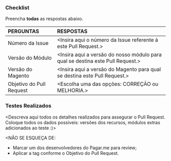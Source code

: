 ### Checklist

Preencha **todas** as respostas abaixo.

|PERGUNTAS|RESPOSTAS|
|:---|:---|
|Número da Issue|<Insira aqui o número da Issue referente à este Pull Request.>|
|Versão do Módulo|<Insira aqui a versão do nosso módulo para qual se destina este Pull Request.>|
|Versão do Magento|<Insira aqui a versão do Magento para qual se destina este Pull Request.>|
|Objetivo do Pull Request|<Escolha uma das opções: CORREÇÃO ou MELHORIA.>|


### Testes Realizados

<Descreva aqui todos os detalhes realizados para assegurar o Pull Request. Coloque todos os dados possíveis: versões dos recursos, módulos extras adicionados ao teste :)>

<NÃO SE ESQUEÇA DE:
  - Marcar um dos desenvolvedores do Pagar.me para review;
  - Aplicar a tag conforme o Objetivo do Pull Request.
>

